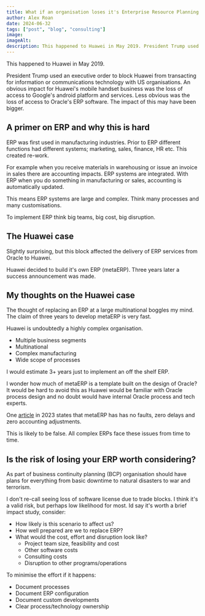 ```yaml
---
title: What if an organisation loses it's Enterprise Resource Planning system (ERP)?
author: Alex Roan
date: 2024-06-32
tags: ["post", "blog", "consulting"]
image:
imageAlt:
description: This happened to Huawei in May 2019. President Trump used an executive order to block Huawei from transacting for information or communications technology with US organisations. An obvious impact for Huawei's mobile handset business was the loss of access to Google's android platform and services. Less obvious was the loss of access to Oracle's ERP software. The impact of this may have been bigger.
---
```


This happened to Huawei in May 2019.

President Trump used an executive order to block Huawei from transacting for information or communications technology with US organisations. An obvious impact for Huawei's mobile handset business was the loss of access to Google's android platform and services. Less obvious was the loss of access to Oracle's ERP software. The impact of this may have been bigger.

## A primer on ERP and why this is hard

ERP was first used in manufacturing industries. Prior to ERP different functions had different systems; marketing, sales, finance, HR etc. This created re-work.

For example when you receive materials in warehousing or issue an invoice in sales there are accounting impacts. ERP systems are integrated. With ERP when you do something in manufacturing or sales, accounting is automatically updated.

This means ERP systems are large and complex. Think many processes and many customisations.

To implement ERP think big teams, big cost, big disruption.

## The Huawei case

Slightly surprising, but this block affected the delivery of ERP services from Oracle to Huawei.

Huawei decided to build it's own ERP (metaERP). Three years later a success announcement was made.

## My thoughts on the Huawei case

The thought of replacing an ERP at a large multinational boggles my mind. The claim of three years to develop metaERP is very fast.

Huawei is undoubtedly a highly complex organisation.

- Multiple business segments
- Multinational
- Complex manufacturing
- Wide scope of processes

I would estimate 3+ years just to implement an off the shelf ERP.

I wonder how much of metaERP is a template built on the design of Oracle? It would be hard to avoid this as Huawei would be familiar with Oracle process design and no doubt would have internal Oracle process and tech experts.

One [article](https://www.huaweicentral.com/huawei-metaerp/) in 2023 states that metaERP has has no faults, zero delays and zero accounting adjustments.

This is likely to be false. All complex ERPs face these issues from time to time.

## Is the risk of losing your ERP worth considering?

As part of business continuity planning (BCP) organisation should have plans for everything from basic downtime to natural disasters to war and terrorism.

I don't re-call seeing loss of software license due to trade blocks. I think it's a valid risk, but perhaps low likelihood for most. Id say it's worth a brief impact study, consider:

- How likely is this scenario to affect us?
- How well prepared are we to replace ERP?
- What would the cost, effort and disruption look like?
  - Project team size, feasibility and cost
  - Other software costs
  - Consulting costs
  - Disruption to other programs/operations

To minimise the effort if it happens:

- Document processes
- Document ERP configuration
- Document custom developments
- Clear process/technology ownership
